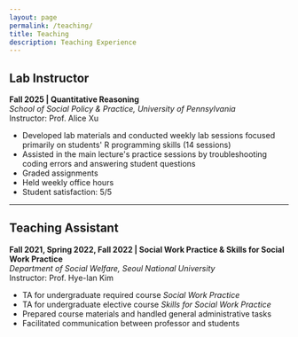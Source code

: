 ```yaml
---
layout: page
permalink: /teaching/
title: Teaching
description: Teaching Experience
---
```


## Lab Instructor

**Fall 2025 | Quantitative Reasoning**  
*School of Social Policy & Practice, University of Pennsylvania*  
Instructor: Prof. Alice Xu

- Developed lab materials and conducted weekly lab sessions focused primarily on students' R programming skills (14 sessions)
- Assisted in the main lecture's practice sessions by troubleshooting coding errors and answering student questions
- Graded assignments
- Held weekly office hours
- Student satisfaction: 5/5

---

## Teaching Assistant

**Fall 2021, Spring 2022, Fall 2022 | Social Work Practice & Skills for Social Work Practice**  
*Department of Social Welfare, Seoul National University*  
Instructor: Prof. Hye-lan Kim

- TA for undergraduate required course *Social Work Practice*
- TA for undergraduate elective course *Skills for Social Work Practice*
- Prepared course materials and handled general administrative tasks
- Facilitated communication between professor and students
